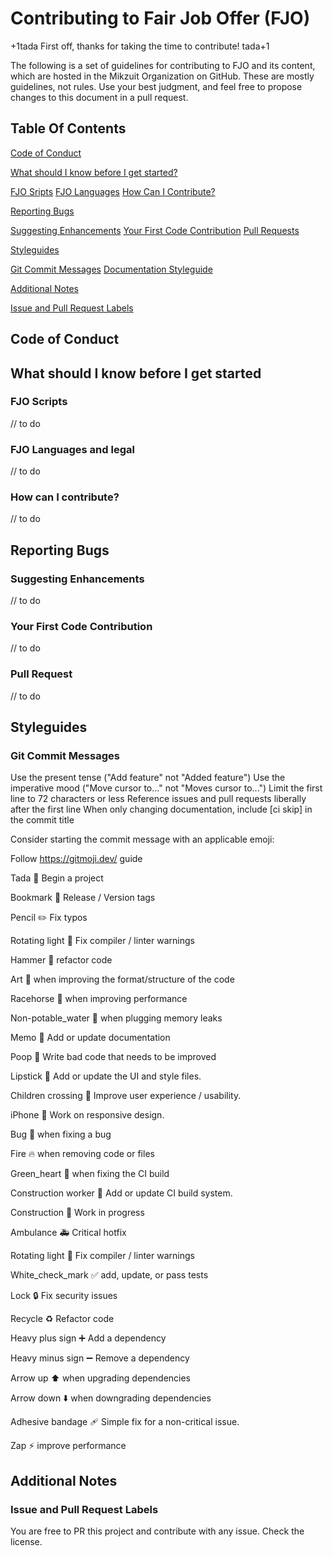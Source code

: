 # Contributing to Fair Job Offer (FJO)

+1tada First off, thanks for taking the time to contribute! tada+1

The following is a set of guidelines for contributing to FJO and its content, which are hosted in the Mikzuit Organization on GitHub. These are mostly guidelines, not rules. Use your best judgment, and feel free to propose changes to this document in a pull request.

## Table Of Contents

[Code of Conduct](#code-of-conduct)


[What should I know before I get started?](#what-should-i-know-before-i-get-started)

[FJO Sripts]()
[FJO Languages]()
[How Can I Contribute?]()

[Reporting Bugs](#reporting-bugs)

[Suggesting Enhancements]()
[Your First Code Contribution]()
[Pull Requests]()

[Styleguides](#Styleguides)

[Git Commit Messages](#git-commit-messages)
[Documentation Styleguide](#documentation-styleguide)

[Additional Notes](#additional-notes)

[Issue and Pull Request Labels]()

## Code of Conduct

## What should I know before I get started

### FJO Scripts
// to do
### FJO Languages and legal
// to do
### How can I contribute?
// to do

## Reporting Bugs

### Suggesting Enhancements
// to do

### Your First Code Contribution
// to do

### Pull Request
// to do

## Styleguides

### Git Commit Messages

Use the present tense ("Add feature" not "Added feature")
Use the imperative mood ("Move cursor to..." not "Moves cursor to...")
Limit the first line to 72 characters or less
Reference issues and pull requests liberally after the first line
When only changing documentation, include [ci skip] in the commit title

Consider starting the commit message with an applicable emoji:

Follow https://gitmoji.dev/ guide

Tada :tada: Begin a project

Bookmark :bookmark: Release / Version tags

Pencil :pencil2: Fix typos

Rotating light :rotating_light: Fix compiler / linter warnings

Hammer :hammer: refactor code

Art :art: when improving the format/structure of the code

Racehorse :racehorse: when improving performance

Non-potable_water :non-potable_water: when plugging memory leaks

Memo :memo: Add or update documentation

Poop :poop: Write bad code that needs to be improved

Lipstick :lipstick: Add or update the UI and style files.

Children crossing :children_crossing: Improve user experience / usability.

iPhone :iphone: Work on responsive design.

Bug :bug: when fixing a bug

Fire :fire: when removing code or files

Green_heart :green_heart: when fixing the CI build

Construction worker :construction_worker: Add or update CI build system.

Construction :construction: Work in progress

Ambulance :ambulance: Critical hotfix

Rotating light :rotating_light: Fix compiler / linter warnings

White_check_mark :white_check_mark: add, update, or pass tests

Lock :lock: Fix security issues

Recycle :recycle: Refactor code

Heavy plus sign :heavy_plus_sign: Add a dependency

Heavy minus sign :heavy_minus_sign: Remove a dependency

Arrow up :arrow_up: when upgrading dependencies

Arrow down :arrow_down: when downgrading dependencies

Adhesive bandage :adhesive_bandage: Simple fix for a non-critical issue.

Zap :zap: improve performance

## Additional Notes

### Issue and Pull Request Labels
You are free to PR this project and contribute with any issue. Check the license.